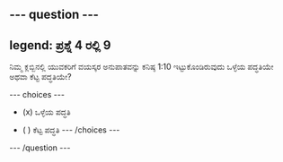 --- question ---
---
legend: ಪ್ರಶ್ನೆ 4 ರಲ್ಲಿ 9
---

ನಿಮ್ಮ ಕ್ಲಬ್ಬಿನಲ್ಲಿ ಯುವಕರಿಗೆ ವಯಸ್ಕರ ಅನುಪಾತವನ್ನು ಕನಿಷ್ಠ 1:10 ಇಟ್ಟುಕೊಂಡಿರುವುದು ಒಳ್ಳೆಯ ಪದ್ಧತಿಯೇ ಅಥವಾ ಕೆಟ್ಟ ಪದ್ಧತಿಯೇ?

--- choices ---
- (x) ಒಳ್ಳೆಯ ಪದ್ಧತಿ

- ( ) ಕೆಟ್ಟ ಪದ್ಧತಿ --- /choices ---

--- /question ---

